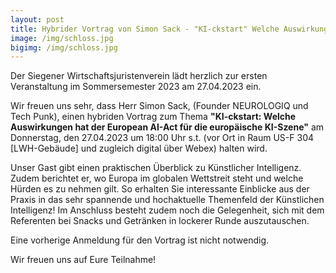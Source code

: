 ```yaml
---
layout: post
title: Hybrider Vortrag von Simon Sack - "KI-ckstart" Welche Auswirkungen hat der European AI-Act für die europäische KI-Szene
image: /img/schloss.jpg
bigimg: /img/schloss.jpg
---
```


Der Siegener Wirtschaftsjuristenverein lädt herzlich zur ersten Veranstaltung im Sommersemester 2023 am 27.04.2023 ein.

Wir freuen uns sehr, dass Herr Simon Sack, (Founder NEUROLOGIQ und Tech Punk), einen hybriden Vortrag zum Thema **"KI-ckstart: Welche Auswirkungen hat der European AI-Act für die europäische KI-Szene"** am Donnerstag, den 27.04.2023 um 18:00 Uhr s.t. (vor Ort in Raum US-F 304 [LWH-Gebäude] und zugleich digital über Webex) halten wird.

Unser Gast gibt  einen praktischen Überblick zu Künstlicher Intelligenz. Zudem berichtet er, wo Europa im globalen Wettstreit steht und welche Hürden es zu nehmen gilt. So erhalten Sie interessante Einblicke aus der Praxis in das sehr spannende und hochaktuelle Themenfeld der Künstlichen Intelligenz! 
Im Anschluss besteht zudem noch die Gelegenheit, sich mit dem Referenten bei Snacks und Getränken in lockerer Runde auszutauschen. 

Eine vorherige Anmeldung für den Vortrag ist nicht notwendig.

Wir freuen uns auf Eure Teilnahme!
